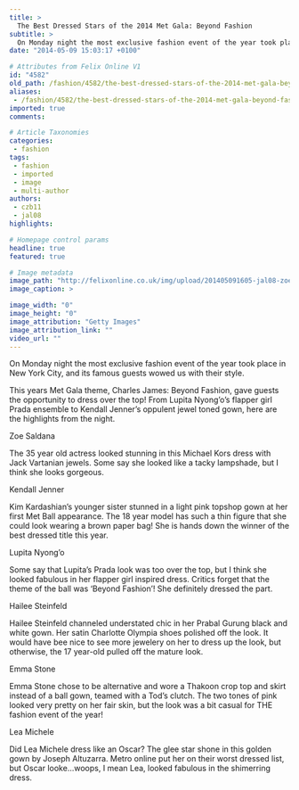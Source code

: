 ```yaml
---
title: >
  The Best Dressed Stars of the 2014 Met Gala: Beyond Fashion
subtitle: >
  On Monday night the most exclusive fashion event of the year took place in New York City, and its famous guests wowed us with their style.
date: "2014-05-09 15:03:17 +0100"

# Attributes from Felix Online V1
id: "4582"
old_path: /fashion/4582/the-best-dressed-stars-of-the-2014-met-gala-beyond-fashion
aliases:
 - /fashion/4582/the-best-dressed-stars-of-the-2014-met-gala-beyond-fashion
imported: true
comments:

# Article Taxonomies
categories:
 - fashion
tags:
 - fashion
 - imported
 - image
 - multi-author
authors:
 - czb11
 - jal08
highlights:

# Homepage control params
headline: true
featured: true

# Image metadata
image_path: "http://felixonline.co.uk/img/upload/201405091605-jal08-zoe-saldana-met-gala-2014.jpg"
image_caption: >

image_width: "0"
image_height: "0"
image_attribution: "Getty Images"
image_attribution_link: ""
video_url: ""
---
```


On Monday night the most exclusive fashion event of the year took place in New York City, and its famous guests wowed us with their style.

This years Met Gala theme, Charles James: Beyond Fashion, gave guests the opportunity to dress over the top! From Lupita Nyong’o’s flapper girl Prada ensemble to Kendall Jenner’s oppulent jewel toned gown, here are the highlights from the night.

Zoe Saldana

The 35 year old actress looked stunning in this Michael Kors dress with Jack Vartanian jewels. Some say she looked like a tacky lampshade, but I think she looks gorgeous.

Kendall Jenner

Kim Kardashian’s younger sister stunned in a light pink topshop gown at her first Met Ball appearance. The 18 year model has such a thin figure that she could look wearing a brown paper bag! She is hands down the winner of the best dressed title this year.

Lupita Nyong’o

Some say that Lupita’s Prada look was too over the top, but I think she looked fabulous in her flapper girl inspired dress. Critics forget that the theme of the ball was ‘Beyond Fashion’! She definitely dressed the part.

Hailee Steinfeld

Hailee Steinfeld channeled understated chic in her Prabal Gurung black and white gown. Her satin Charlotte Olympia shoes polished off the look. It would have bee nice to see more jewelery on her to dress up the look, but otherwise, the 17 year-old pulled off the mature look.

Emma Stone

Emma Stone chose to be alternative and wore a Thakoon crop top and skirt instead of a ball gown, teamed with a Tod’s clutch. The two tones of pink looked very pretty on her fair skin, but the look was a bit casual for THE fashion event of the year!

Lea Michele

Did Lea Michele dress like an Oscar? The glee star shone in this golden gown by Joseph Altuzarra. Metro online put her on their worst dressed list, but Oscar looke...woops, I mean Lea, looked fabulous in the shimerring dress.
